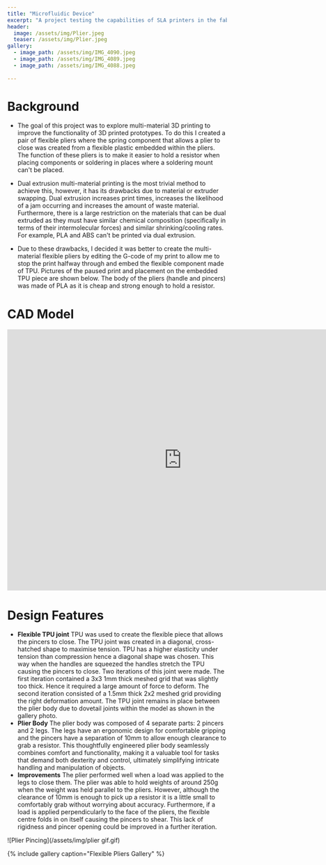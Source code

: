 ```yaml
---
title: "Microfluidic Device"
excerpt: "A project testing the capabilities of SLA printers in the fabrication of microfluidic devices."
header:
  image: /assets/img/Plier.jpeg
  teaser: /assets/img/Plier.jpeg
gallery:
  - image_path: /assets/img/IMG_4090.jpeg
  - image_path: /assets/img/IMG_4089.jpeg
  - image_path: /assets/img/IMG_4088.jpeg
   
---
```

# Background

*  The goal of this project was to explore multi-material 3D printing to improve the functionality of 3D printed prototypes. To do this I created a pair of flexible pliers where the spring component that allows a plier to close was created from a flexible plastic embedded within the pliers. The function of these pliers is to make it easier to hold a resistor when placing components or soldering in places where a soldering mount can't be placed.  

*  Dual extrusion multi-material printing is the most trivial method to achieve this, however, it has its drawbacks due to material or extruder swapping. Dual extrusion increases print times, increases the likelihood of a jam occurring and increases the amount of waste material. Furthermore, there is a large restriction on the materials that can be dual extruded as they must have similar chemical composition (specifically in terms of their intermolecular forces) and similar shrinking/cooling rates. For example, PLA and ABS can't be printed via dual extrusion.  

*  Due to these drawbacks, I decided it was better to create the multi-material flexible pliers by editing the G-code of my print to allow me to stop the print halfway through and embed the flexible component made of TPU. Pictures of the paused print and placement on the embedded TPU piece are shown below. The body of the pliers (handle and pincers) was made of PLA as it is cheap and strong enough to hold a resistor.  


# CAD Model
<iframe src="https://vanderbilt643.autodesk360.com/shares/public/SH512d4QTec90decfa6e1fe92f7086d7a4e4?mode=embed" width="800" height="600" allowfullscreen="true" webkitallowfullscreen="true" mozallowfullscreen="true"  frameborder="0"></iframe>

# Design Features

* **Flexible TPU joint** TPU was used to create the flexible piece that allows the pincers to close. The TPU joint was created in a diagonal, cross-hatched shape to maximise tension. TPU has a higher elasticity under tension than compression hence a diagonal shape was chosen. This way when the handles are squeezed the handles stretch the TPU causing the pincers to close. Two iterations of this joint were made. The first iteration contained a 3x3 1mm thick meshed grid that was slightly too thick. Hence it required a large amount of force to deform. The second iteration consisted of a 1.5mm thick 2x2 meshed grid providing the right deformation amount. The TPU joint remains in place between the plier body due to dovetail joints within the model as shown in the gallery photo. 
* **Plier Body** The plier body was composed of 4 separate parts: 2 pincers and 2 legs. The legs have an ergonomic design for comfortable gripping and the pincers have a separation of 10mm to allow enough clearance to grab a resistor. This thoughtfully engineered plier body seamlessly combines comfort and functionality, making it a valuable tool for tasks that demand both dexterity and control, ultimately simplifying intricate handling and manipulation of objects.
* **Improvements** The plier performed well when a load was applied to the legs to close them. The plier was able to hold weights of around 250g when the weight was held parallel to the pliers. However, although the clearance of 10mm is enough to pick up a resistor it is a little small to comfortably grab without worrying about accuracy.  Furthermore, if a load is applied perpendicularly to the face of the pliers, the flexible centre folds in on itself causing the pincers to shear. This lack of rigidness and pincer opening could be improved in a further iteration. 

![Plier Pincing](/assets/img/plier gif.gif)




{% include gallery caption="Flexible Pliers Gallery" %}


